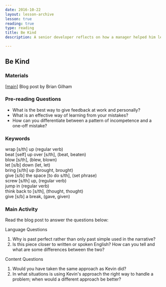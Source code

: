 ```yaml
---
date: 2016-10-22
layout: lesson-archive
lesson: true
reading: true
type: reading
title: Be Kind
description: A senior developer reflects on how a manager helped him learn from an early mistake.

---
```

## Be Kind

### Materials
[<a href="https://www.briangilham.com/blog/2016/10/10/be-kind" target="_blank">main</a>] Blog post by Brian Gilham

### Pre-reading Questions
- What is the best way to give feedback at work and personally?  
- What is an effective way of learning from your mistakes?  
- How can you differentiate between a pattern of incompetence and a one-off mistake? 

### Keywords
wrap [s/th] up (regular verb)  
beat [self] up over [s/th], (beat, beaten)  
blow [s/th], (blew, blown)  
let [s/b] down (let, let)  
bring [s/th] up (brought, brought)  
give [s/b] the space [to do s/th], (set phrase)  
screw [s/th] up, (regular verb)  
jump in (regular verb)  
think back to [s/th], (thought, thought)  
give [s/b] a break, (gave, given)  

### Main Activity 
Read the blog post to answer the questions below:

Language Questions
  
1. Why is past perfect rather than only past simple used in the narrative?   
2. Is this piece closer to written or spoken English? How can you tell and what are some differences between the two?  

Content Questions
 
1. Would you have taken the same approach as Kevin did?  
2. In what situations is using Kevin's approach the right way to handle a problem; when would a different approach be better? 